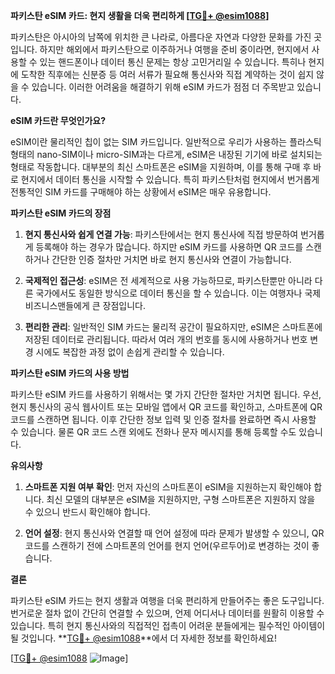 **파키스탄 eSIM 카드: 현지 생활을 더욱 편리하게 [[TG💪+ @esim1088](https://t.me/s/esim1088)]**

파키스탄은 아시아의 남쪽에 위치한 큰 나라로, 아름다운 자연과 다양한 문화를 가진 곳입니다. 하지만 해외에서 파키스탄으로 이주하거나 여행을 준비 중이라면, 현지에서 사용할 수 있는 핸드폰이나 데이터 통신 문제는 항상 고민거리일 수 있습니다. 특히나 현지에 도착한 직후에는 신분증 등 여러 서류가 필요해 통신사와 직접 계약하는 것이 쉽지 않을 수 있습니다. 이러한 어려움을 해결하기 위해 eSIM 카드가 점점 더 주목받고 있습니다.

**eSIM 카드란 무엇인가요?**

eSIM이란 물리적인 칩이 없는 SIM 카드입니다. 일반적으로 우리가 사용하는 플라스틱 형태의 nano-SIM이나 micro-SIM과는 다르게, eSIM은 내장된 기기에 바로 설치되는 형태로 작동합니다. 대부분의 최신 스마트폰은 eSIM을 지원하며, 이를 통해 구매 후 바로 현지에서 데이터 통신을 시작할 수 있습니다. 특히 파키스탄처럼 현지에서 번거롭게 전통적인 SIM 카드를 구매해야 하는 상황에서 eSIM은 매우 유용합니다.

**파키스탄 eSIM 카드의 장점**

1. **현지 통신사와 쉽게 연결 가능**: 파키스탄에서는 현지 통신사에 직접 방문하여 번거롭게 등록해야 하는 경우가 많습니다. 하지만 eSIM 카드를 사용하면 QR 코드를 스캔하거나 간단한 인증 절차만 거치면 바로 현지 통신사와 연결이 가능합니다.
   
2. **국제적인 접근성**: eSIM은 전 세계적으로 사용 가능하므로, 파키스탄뿐만 아니라 다른 국가에서도 동일한 방식으로 데이터 통신을 할 수 있습니다. 이는 여행자나 국제 비즈니스맨들에게 큰 장점입니다.

3. **편리한 관리**: 일반적인 SIM 카드는 물리적 공간이 필요하지만, eSIM은 스마트폰에 저장된 데이터로 관리됩니다. 따라서 여러 개의 번호를 동시에 사용하거나 번호 변경 시에도 복잡한 과정 없이 손쉽게 관리할 수 있습니다.

**파키스탄 eSIM 카드의 사용 방법**

파키스탄 eSIM 카드를 사용하기 위해서는 몇 가지 간단한 절차만 거치면 됩니다. 우선, 현지 통신사의 공식 웹사이트 또는 모바일 앱에서 QR 코드를 확인하고, 스마트폰에 QR 코드를 스캔하면 됩니다. 이후 간단한 정보 입력 및 인증 절차를 완료하면 즉시 사용할 수 있습니다. 물론 QR 코드 스캔 외에도 전화나 문자 메시지를 통해 등록할 수도 있습니다.

**유의사항**

1. **스마트폰 지원 여부 확인**: 먼저 자신의 스마트폰이 eSIM을 지원하는지 확인해야 합니다. 최신 모델의 대부분은 eSIM을 지원하지만, 구형 스마트폰은 지원하지 않을 수 있으니 반드시 확인해야 합니다.
   
2. **언어 설정**: 현지 통신사와 연결할 때 언어 설정에 따라 문제가 발생할 수 있으니, QR 코드를 스캔하기 전에 스마트폰의 언어를 현지 언어(우르두어)로 변경하는 것이 좋습니다.

**결론**

파키스탄 eSIM 카드는 현지 생활과 여행을 더욱 편리하게 만들어주는 좋은 도구입니다. 번거로운 절차 없이 간단히 연결할 수 있으며, 언제 어디서나 데이터를 원활히 이용할 수 있습니다. 특히 현지 통신사와의 직접적인 접촉이 어려운 분들에게는 필수적인 아이템이 될 것입니다. **[TG💪+ @esim1088](https://t.me/s/esim1088)**에서 더 자세한 정보를 확인하세요!

[[TG💪+ @esim1088](https://t.me/s/esim1088) ![Image](https://i.postimg.cc/Y0z9fWf4/image.png)]